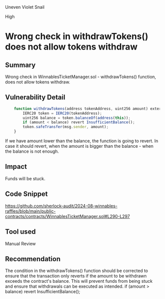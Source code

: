Uneven Violet Snail

High

# Wrong check in withdrawTokens() does not allow tokens withdraw

## Summary
Wrong check in WinnablesTicketManager.sol - withdrawTokens() function, does not allow tokens withdraw.

## Vulnerability Detail
```jsx
    function withdrawTokens(address tokenAddress, uint256 amount) external onlyRole(0) {
        IERC20 token = IERC20(tokenAddress);
        uint256 balance = token.balanceOf(address(this));
        if (amount < balance) revert InsufficientBalance();
        token.safeTransfer(msg.sender, amount);
    }
```
If we have amount lower than the balance, the function is going to revert. In case it should revert, when the amount is bigger than the balance - when the balance is not enough.
## Impact
Funds will be stuck.

## Code Snippet
https://github.com/sherlock-audit/2024-08-winnables-raffles/blob/main/public-contracts/contracts/WinnablesTicketManager.sol#L290-L297

## Tool used

Manual Review

## Recommendation
The condition in the withdrawTokens() function should be corrected to ensure that the transaction only reverts if the amount to be withdrawn exceeds the contract's balance. This will prevent funds from being stuck and ensure that withdrawals can be executed as intended.
if (amount > balance) revert InsufficientBalance();
